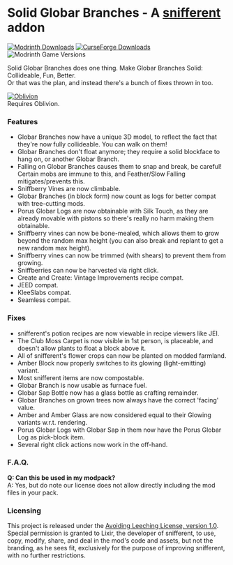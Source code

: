 # Solid Globar Branches - A [snifferent](https://www.curseforge.com/minecraft/mc-mods/snifferent) addon
[![Modrinth Downloads](https://img.shields.io/modrinth/dt/solid-globar-branches?style=flat&logo=modrinth&label=Modrinth)](https://modrinth.com/mod/solid-globar-branches)
[![CurseForge Downloads](https://img.shields.io/curseforge/dt/1056099?style=flat&logo=curseforge&label=Curseforge)](https://www.curseforge.com/minecraft/mc-mods/solid-globar-branches)
![Modrinth Game Versions](https://cf.way2muchnoise.eu/versions/1056099.svg)

Solid Globar Branches does one thing. Make Globar Branches Solid: Collideable, Fun, Better.  
Or that was the plan, and instead there's a bunch of fixes thrown in too.

[![Oblivion](https://raw.githubusercontent.com/VoidLeech/Oblivion/1.20.1/forge/src/main/resources/icon.png)](https://github.com/VoidLeech/Oblivion)  
Requires Oblivion.

### Features
- Globar Branches now have a unique 3D model, to reflect the fact that they're now fully collideable. You can walk on them!
- Globar Branches don't float anymore; they require a solid blockface to hang on, or another Globar Branch.
- Falling on Globar Branches causes them to snap and break, be careful! Certain mobs are immune to this, and Feather/Slow Falling mitigates/prevents this.
- Sniffberry Vines are now climbable.
- Globar Branches (in block form) now count as logs for better compat with tree-cutting mods.
- Porus Globar Logs are now obtainable with Silk Touch, as they are already movable with pistons so there's really no harm making them obtainable.
- Sniffberry vines can now be bone-mealed, which allows them to grow beyond the random max height (you can also break and replant to get a new random max height).
- Sniffberry vines can now be trimmed (with shears) to prevent them from growing.
- Sniffberries can now be harvested via right click.
- Create and Create: Vintage Improvements recipe compat.
- JEED compat.
- KleeSlabs compat.
- Seamless compat.

### Fixes
- snifferent's potion recipes are now viewable in recipe viewers like JEI.
- The Club Moss Carpet is now visible in 1st person, is placeable, and doesn't allow plants to float a block above it.
- All of snifferent's flower crops can now be planted on modded farmland.
- Amber Block now properly switches to its glowing (light-emitting) variant.
- Most snifferent items are now compostable.
- Globar Branch is now usable as furnace fuel.
- Globar Sap Bottle now has a glass bottle as crafting remainder.
- Globar Branches on grown trees now always have the correct 'facing' value.
- Amber and Amber Glass are now considered equal to their Glowing variants w.r.t. rendering.
- Porus Globar Logs with Globar Sap in them now have the Porus Globar Log as pick-block item.
- Several right click actions now work in the off-hand.

### F.A.Q.
**Q: Can this be used in my modpack?**  
A: Yes, but do note our license does not allow directly including the mod files in your pack.

### Licensing
This project is released under the [Avoiding Leeching License, version 1.0](LICENSE).  
Special permission is granted to Lixir, the developer of snifferent, to use, copy, modify, share, and deal in the mod's code and assets, but not the branding, as he sees fit, exclusively for the purpose of improving snifferent, with no further restrictions.
